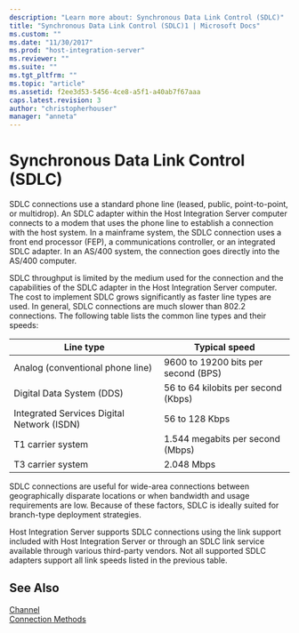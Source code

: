 ```yaml
---
description: "Learn more about: Synchronous Data Link Control (SDLC)"
title: "Synchronous Data Link Control (SDLC)1 | Microsoft Docs"
ms.custom: ""
ms.date: "11/30/2017"
ms.prod: "host-integration-server"
ms.reviewer: ""
ms.suite: ""
ms.tgt_pltfrm: ""
ms.topic: "article"
ms.assetid: f2ee3d53-5456-4ce8-a5f1-a40ab7f67aaa
caps.latest.revision: 3
author: "christopherhouser"
manager: "anneta"
---
```

# Synchronous Data Link Control (SDLC)
SDLC connections use a standard phone line (leased, public, point-to-point, or multidrop). An SDLC adapter within the Host Integration Server computer connects to a modem that uses the phone line to establish a connection with the host system. In a mainframe system, the SDLC connection uses a front end processor (FEP), a communications controller, or an integrated SDLC adapter. In an AS/400 system, the connection goes directly into the AS/400 computer.  
  
 SDLC throughput is limited by the medium used for the connection and the capabilities of the SDLC adapter in the Host Integration Server computer. The cost to implement SDLC grows significantly as faster line types are used. In general, SDLC connections are much slower than 802.2 connections. The following table lists the common line types and their speeds:  
  
|Line type|Typical speed|  
|---------------|-------------------|  
|Analog (conventional phone line)|9600 to 19200 bits per second (BPS)|  
|Digital Data System (DDS)|56 to 64 kilobits per second (Kbps)|  
|Integrated Services Digital Network (ISDN)|56 to 128 Kbps|  
|T1 carrier system|1.544 megabits per second (Mbps)|  
|T3 carrier system|2.048 Mbps|  
  
 SDLC connections are useful for wide-area connections between geographically disparate locations or when bandwidth and usage requirements are low. Because of these factors, SDLC is ideally suited for branch-type deployment strategies.  
  
 Host Integration Server supports SDLC connections using the link support included with Host Integration Server or through an SDLC link service available through various third-party vendors. Not all supported SDLC adapters support all link speeds listed in the previous table.  
  
## See Also  
 [Channel](../core/channel2.md)   
 [Connection Methods](../core/connection-methods2.md)
